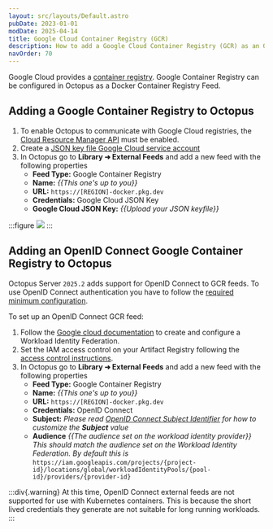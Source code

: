 ```yaml
---
layout: src/layouts/Default.astro
pubDate: 2023-01-01
modDate: 2025-04-14
title: Google Cloud Container Registry (GCR) 
description: How to add a Google Cloud Container Registry (GCR) as an Octopus feed
navOrder: 70
---
```


Google Cloud provides a [container registry](https://cloud.google.com/container-registry). Google Container Registry can be configured in Octopus as a Docker Container Registry Feed.  

## Adding a Google Container Registry to Octopus 

1. To enable Octopus to communicate with Google Cloud registries, the [Cloud Resource Manager API](https://console.developers.google.com/apis/api/cloudresourcemanager.googleapis.com/overview) must be enabled. 
2. Create a [JSON key file Google Cloud service account](https://cloud.google.com/container-registry/docs/advanced-authentication#json-key) 
3. In Octopus go to **Library ➜ External Feeds** and add a new feed with the following properties
    - **Feed Type:** Google Container Registry
    - **Name:** _{{This one's up to you}}_
    - **URL:** `https://[REGION]-docker.pkg.dev`
    - **Credentials:** Google Cloud JSON Key
    - **Google Cloud JSON Key:** _{{Upload your JSON keyfile}}_

:::figure
![](/docs/packaging-applications/package-repositories/guides/container-registries/images/google-container-registry.png)
:::

## Adding an OpenID Connect Google Container Registry to Octopus 

Octopus Server `2025.2` adds support for OpenID Connect to GCR feeds. To use OpenID Connect authentication you have to follow the [required minimum configuration](/docs/infrastructure/accounts/openid-connect#configuration). 

To set up an OpenID Connect GCR feed:

1. Follow the [Google cloud documentation](https://cloud.google.com/iam/docs/workload-identity-federation-with-other-providers) to create and configure a Workload Identity Federation.
2. Set the IAM access control on your Artifact Registry following the [access control instructions](https://cloud.google.com/artifact-registry/docs/access-control#:~:text=On%20the%20Permissions%20tab%2C%20click,prevent%20misuse%20by%20unauthenticated%20users).
3. In Octopus go to **Library ➜ External Feeds** and add a new feed with the following properties
    - **Feed Type:** Google Container Registry
    - **Name:** _{{This one's up to you}}_
    - **URL:** `https://[REGION]-docker.pkg.dev`
    - **Credentials:** OpenID Connect
    - **Subject:** *Please read [OpenID Connect Subject Identifier](/docs/infrastructure/accounts/openid-connect#subject-keys) for how to customize the **Subject** value*
    - **Audience**  _{{The audience set on the workload identity provider}}_ *This should match the audience set on the Workload Identity Federation. By default this is* `https://iam.googleapis.com/projects/{project-id}/locations/global/workloadIdentityPools/{pool-id}/providers/{provider-id}`

:::div{.warning}
At this time, OpenID Connect external feeds are not supported for use with Kubernetes containers. This is because the short lived credentials they generate are not suitable for long running workloads.
:::
